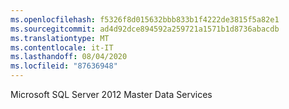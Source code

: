 ```yaml
---
ms.openlocfilehash: f5326f8d015632bbb833b1f4222de3815f5a82e1
ms.sourcegitcommit: ad4d92dce894592a259721a1571b1d8736abacdb
ms.translationtype: MT
ms.contentlocale: it-IT
ms.lasthandoff: 08/04/2020
ms.locfileid: "87636948"
---
```

Microsoft SQL Server 2012 Master Data Services

